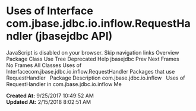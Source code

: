 # Uses of Interface com.jbase.jdbc.io.inflow.RequestHandler (jbasejdbc   API)

JavaScript is disabled on your browser. Skip navigation links Overview Package Class Use Tree Deprecated Help jbasejdbc Prev Next Frames No Frames All Classes Uses of Interfacecom.jbase.jdbc.io.inflow.RequestHandler Packages that use RequestHandler   Package Description com.jbase.jdbc.io.inflow   Uses of RequestHandler in com.jbase.jdbc.io.inflow Me  

**Created At:** 9/25/2017 10:49:52 AM  
**Updated At:** 2/15/2018 8:02:51 AM  


